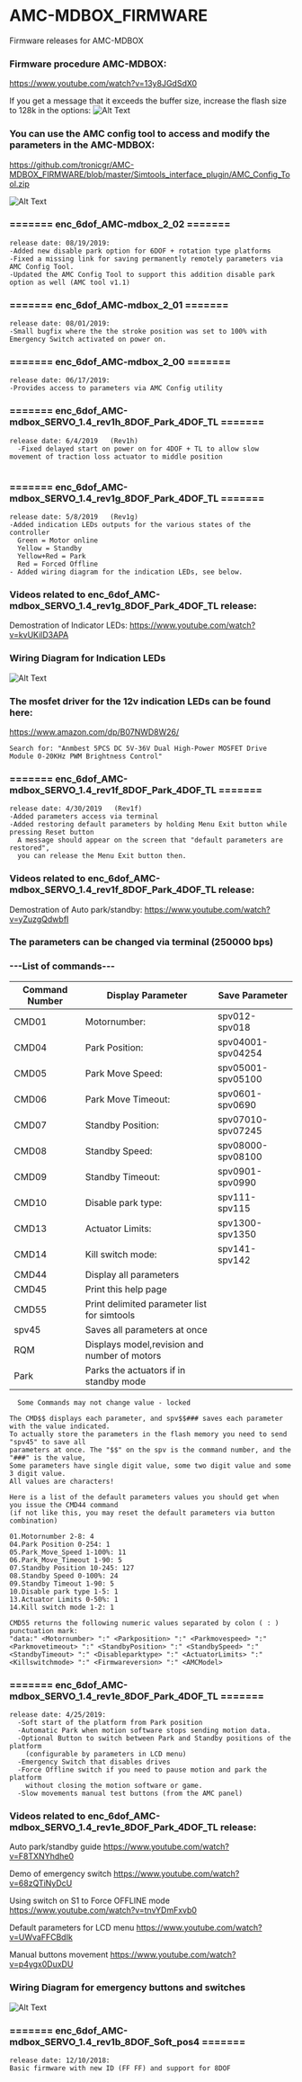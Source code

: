 # AMC-MDBOX_FIRMWARE
Firmware releases for AMC-MDBOX

### Firmware procedure AMC-MDBOX:
https://www.youtube.com/watch?v=13y8JGdSdX0


If you get a message that it exceeds the buffer size, increase the flash size to 128k in the options:
![Alt Text](https://github.com/tronicgr/AMC-MDBOX_FIRMWARE/blob/master/Flash_size_128k.jpg)


### You can use the AMC config tool to access and modify the parameters in the AMC-MDBOX:
https://github.com/tronicgr/AMC-MDBOX_FIRMWARE/blob/master/Simtools_interface_plugin/AMC_Config_Tool.zip

![Alt Text](https://github.com/tronicgr/AMC-MDBOX_FIRMWARE/blob/master/Simtools_interface_plugin/AMC_config_MDBOX.jpg)


### ======= enc_6dof_AMC-mdbox_2_02 =======
```
release date: 08/19/2019: 
-Added new disable park option for 6DOF + rotation type platforms
-Fixed a missing link for saving permanently remotely parameters via AMC Config Tool.
-Updated the AMC Config Tool to support this addition disable park option as well (AMC tool v1.1)
```

### ======= enc_6dof_AMC-mdbox_2_01 =======
```
release date: 08/01/2019: 
-Small bugfix where the the stroke position was set to 100% with Emergency Switch activated on power on.
```

### ======= enc_6dof_AMC-mdbox_2_00 =======
```
release date: 06/17/2019: 
-Provides access to parameters via AMC Config utility
```

### ======= enc_6dof_AMC-mdbox_SERVO_1.4_rev1h_8DOF_Park_4DOF_TL ======= 
```
release date: 6/4/2019   (Rev1h)
  -Fixed delayed start on power on for 4DOF + TL to allow slow movement of traction loss actuator to middle position
  
```

### ======= enc_6dof_AMC-mdbox_SERVO_1.4_rev1g_8DOF_Park_4DOF_TL ======= 
```
release date: 5/8/2019   (Rev1g)
-Added indication LEDs outputs for the various states of the controller
  Green = Motor online
  Yellow = Standby
  Yellow+Red = Park
  Red = Forced Offline
- Added wiring diagram for the indication LEDs, see below.
```

### Videos related to enc_6dof_AMC-mdbox_SERVO_1.4_rev1g_8DOF_Park_4DOF_TL release:

Demostration of Indicator LEDs: 
https://www.youtube.com/watch?v=kvUKilD3APA

### Wiring Diagram for Indication LEDs 
![Alt Text](https://github.com/tronicgr/AMC-MDBOX_FIRMWARE/blob/master/Indication%20LEDs%20for%20AMC-MDBOX.jpg)

### The mosfet driver for the 12v indication LEDs can be found here:
https://www.amazon.com/dp/B07NWD8W26/
```
Search for: "Anmbest 5PCS DC 5V-36V Dual High-Power MOSFET Drive Module 0-20KHz PWM Brightness Control"
```



### ======= enc_6dof_AMC-mdbox_SERVO_1.4_rev1f_8DOF_Park_4DOF_TL ======= 
```
release date: 4/30/2019   (Rev1f)
-Added parameters access via terminal
-Added restoring default parameters by holding Menu Exit button while pressing Reset button
  A message should appear on the screen that "default parameters are restored", 
  you can release the Menu Exit button then.
```
### Videos related to enc_6dof_AMC-mdbox_SERVO_1.4_rev1f_8DOF_Park_4DOF_TL release:

Demostration of Auto park/standby: 
https://www.youtube.com/watch?v=yZuzgQdwbfI


### The parameters can be changed via terminal (250000 bps)

### ---List of commands---

Command Number | Display Parameter | Save Parameter
------------| ------------ | -------------
CMD01 |Motornumber: | spv012-spv018
CMD04 |Park Position: | spv04001-spv04254
CMD05 |Park Move Speed: | spv05001-spv05100
CMD06 |Park Move Timeout: | spv0601-spv0690
CMD07 |Standby Position: | spv07010-spv07245
CMD08 |Standby Speed: | spv08000-spv08100
CMD09 |Standby Timeout: | spv0901-spv0990
CMD10 |Disable park type: | spv111-spv115
CMD13 |Actuator Limits: | spv1300-spv1350
CMD14 |Kill switch mode: | spv141-spv142
CMD44 |Display all parameters 
CMD45 |Print this help page 
CMD55 |Print delimited parameter list for simtools
spv45 |Saves all parameters at once
RQM |  Displays model,revision and number of motors
Park | Parks the actuators if in standby mode

```
  Some Commands may not change value - locked

The CMD$$ displays each parameter, and spv$$### saves each parameter with the value indicated. 
To actually store the parameters in the flash memory you need to send "spv45" to save all 
parameters at once. The "$$" on the spv is the command number, and the "###" is the value, 
Some parameters have single digit value, some two digit value and some 3 digit value. 
All values are characters!

Here is a list of the default parameters values you should get when you issue the CMD44 command
(if not like this, you may reset the default parameters via button combination)

01.Motornumber 2-8: 4
04.Park Position 0-254: 1
05.Park_Move_Speed 1-100%: 11
06.Park_Move_Timeout 1-90: 5
07.Standby Position 10-245: 127
08.Standby Speed 0-100%: 24
09.Standby Timeout 1-90: 5
10.Disable park type 1-5: 1
13.Actuator Limits 0-50%: 1
14.Kill switch mode 1-2: 1

CMD55 returns the following numeric values separated by colon ( : ) punctuation mark:
"data:" <Motornumber> ":" <Parkposition> ":" <Parkmovespeed> ":" <Parkmovetimeout> ":" <StandbyPosition> ":" <StandbySpeed> ":"<StandbyTimeout> ":" <Disableparktype> ":" <ActuatorLimits> ":" <Killswitchmode> ":" <Firmwareversion> ":" <AMCModel>

```


### ======= enc_6dof_AMC-mdbox_SERVO_1.4_rev1e_8DOF_Park_4DOF_TL ======= 

```
release date: 4/25/2019: 
  -Soft start of the platform from Park position
  -Automatic Park when motion software stops sending motion data.
  -Optional Button to switch between Park and Standby positions of the platform 
    (configurable by parameters in LCD menu)
  -Emergency Switch that disables drives
  -Force Offline switch if you need to pause motion and park the platform 
    without closing the motion software or game.
  -Slow movements manual test buttons (from the AMC panel)
```



### Videos related to enc_6dof_AMC-mdbox_SERVO_1.4_rev1e_8DOF_Park_4DOF_TL release:
Auto park/standby guide
https://www.youtube.com/watch?v=F8TXNYhdhe0

Demo of emergency switch
https://www.youtube.com/watch?v=68zQTiNyDcU

Using switch on S1 to Force OFFLINE mode
https://www.youtube.com/watch?v=tnvYDmFxvb0

Default parameters for LCD menu
https://www.youtube.com/watch?v=UWvaFFCBdIk

Manual buttons movement
https://www.youtube.com/watch?v=p4ygx0DuxDU

### Wiring Diagram for emergency buttons and switches
![Alt Text](https://github.com/tronicgr/AMC-MDBOX_FIRMWARE/blob/master/AMC-MDBOX%20park-standby-emergency-force-offline%20diagram.jpg)






### ======= enc_6dof_AMC-mdbox_SERVO_1.4_rev1b_8DOF_Soft_pos4 ======= 
```
release date: 12/10/2018: 
Basic firmware with new ID (FF FF) and support for 8DOF
```





